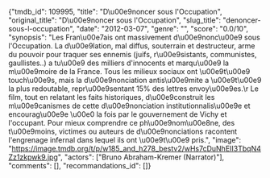 {"tmdb_id": 109995, "title": "D\u00e9noncer sous l'Occupation", "original_title": "D\u00e9noncer sous l'Occupation", "slug_title": "denoncer-sous-l-occupation", "date": "2012-03-07", "genre": "", "score": "0.0/10", "synopsis": "Les Fran\u00e7ais ont massivement d\u00e9nonc\u00e9 sous l'Occupation. La d\u00e9lation, mal diffus, souterrain et destructeur, arme du pouvoir pour traquer ses ennemis (juifs, r\u00e9sistants, communistes, gaullistes..) a tu\u00e9 des milliers d'innocents et marqu\u00e9 la m\u00e9moire de la France. Tous les milieux sociaux ont \u00e9t\u00e9 touch\u00e9s, mais la d\u00e9nonciation antis\u00e9mite a \u00e9t\u00e9 la plus redoutable, repr\u00e9sentant 15% des lettres envoy\u00e9es.\r Le film, tout en relatant les faits historiques, d\u00e9construit les m\u00e9canismes de cette d\u00e9nonciation institutionnalis\u00e9e et encourag\u00e9e \u00e0 la fois par le gouvernement de Vichy et l'occupant. Pour mieux comprendre ce ph\u00e9nom\u00e8ne, des t\u00e9moins, victimes ou auteurs de d\u00e9nonciations racontent l'engrenage infernal dans lequel ils ont \u00e9t\u00e9 pris.", "image": "https://image.tmdb.org/t/p/w185_and_h278_bestv2/wHs7cDuNhEII3TbqN4Zz1zkpwk9.jpg", "actors": ["Bruno Abraham-Kremer (Narrator)"], "comments": [], "recommandations_id": []}
